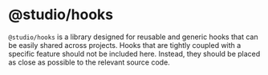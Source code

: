 # @studio/hooks

`@studio/hooks` is a library designed for reusable and generic hooks that can be easily shared across projects. Hooks that
are tightly coupled with a specific feature should not be included here. Instead, they should be placed as close as
possible to the relevant source code.
